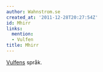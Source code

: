 ```yaml
---
author: Wahnstrom.se
created_at: '2011-12-28T20:27:54Z'
id: Mhirr
links:
  mention:
  - Vulfen
title: Mhirr
---
```


[Vulfens] språk.

  [Vulfens]: Vulfen
